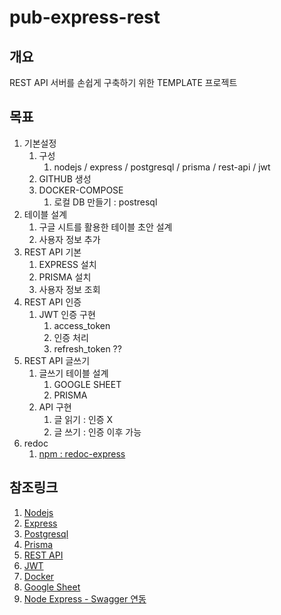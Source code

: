 # pub-express-rest

## 개요

REST API 서버를 손쉽게 구축하기 위한 TEMPLATE 프로젝트

## 목표

1. 기본설정
   1. 구성
      1. nodejs / express / postgresql / prisma / rest-api / jwt
   2. GITHUB 생성
   3. DOCKER-COMPOSE
      1. 로컬 DB 만들기 : postresql
2. 테이블 설계
   1. 구글 시트를 활용한 테이블 초안 설계
   2. 사용자 정보 추가
3. REST API 기본
   1. EXPRESS 설치
   2. PRISMA 설치
   3. 사용자 정보 조회
4. REST API 인증
   1. JWT 인증 구현
      1. access_token
      2. 인증 처리
      3. refresh_token ??
5. REST API 글쓰기
   1. 글쓰기 테이블 설계
      1. GOOGLE SHEET
      2. PRISMA
   2. API 구현
      1. 글 읽기 : 인증 X
      2. 글 쓰기 : 인증 이후 가능
6. redoc
   1. [npm : redoc-express](https://www.npmjs.com/package/redoc-express)

## 참조링크

1. [Nodejs](https://nodejs.org/ko/)
2. [Express](https://expressjs.com/ko/)
3. [Postgresql](https://www.postgresql.org/)
4. [Prisma](https://www.prisma.io/)
5. [REST API](https://restfulapi.net/)
6. [JWT](https://jwt.io/)
7. [Docker](https://www.docker.com/)
8. [Google Sheet](https://www.google.com/sheets/about/)
9. [Node Express - Swagger 연동](https://velog.io/@yongh8445/Node-Express-Swagger-%EC%97%B0%EB%8F%99)
